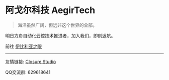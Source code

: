 # 阿戈尔科技  AegirTech

> 海洋虽然广阔，但远非这个世界的全部。

明日方舟自动化云控技术推进者，加入我们，即刻返航。

前往 [伊比利亚之眼](https://aegirtech.com/)

---

友情链接: [Closure Studio](https://github.com/closure-studio)

QQ交流群: 629618641
